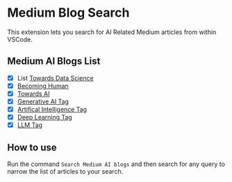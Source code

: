 # Medium Blog Search

This extension lets you search for AI Related Medium articles from within VSCode. 

## Medium AI Blogs List
- [x] List [Towards Data Science]("https://medium.com/feed/@towardsdatascience")
- [x] [Becoming Human]("https://becominghuman.ai/feed")
- [x] [Towards AI]("https://medium.com/feed/@towardsai")
- [x] [Generative AI Tag]("https://medium.com/feed/tag/generative-ai")
- [x] [Artifical Intelligence Tag]("https://medium.com/feed/tag/artificial-intelligence")
- [x] [Deep Learning Tag]("https://medium.com/feed/tag/deep-learning")
- [x] [LLM Tag]("https://medium.com/feed/tag/llm")

## How to use
Run the command `Search Medium AI blogs` and then search for any query to narrow the list of articles to your search.